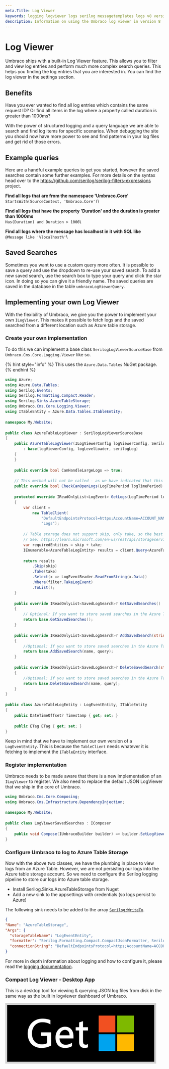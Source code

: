 ```yaml
---
meta.Title: Log Viewer
keywords: logging logviewer logs serilog messagetemplates logs v8 version8
description: Information on using the Umbraco log viewer in version 8
---
```


# Log Viewer

Umbraco ships with a built-in Log Viewer feature. This allows you to filter and view log entries and perform much more complex search queries. This helps you finding the log entries that you are interested in. You can find the log viewer in the settings section.

## Benefits

Have you ever wanted to find all log entries which contains the same request ID? Or find all items in the log where a property called duration is greater than 1000ms?

With the power of structured logging and a query language we are able to search and find log items for specific scenarios. When debugging the site you should now have more power to see and find patterns in your log files and get rid of those errors.

## Example queries

Here are a handful example queries to get you started, however the saved searches contain some further examples. For more details on the syntax head over to the https://github.com/serilog/serilog-filters-expressions project.

**Find all logs that are from the namespace 'Umbraco.Core'**\
`StartsWith(SourceContext, 'Umbraco.Core')`\\

**Find all logs that have the property 'Duration' and the duration is greater than 1000ms**\
`Has(Duration) and Duration > 1000`\\

**Find all logs where the message has localhost in it with SQL like**\
`@Message like '%localhost%'`\\

## Saved Searches

Sometimes you want to use a custom query more often. It is possible to save a query and use the dropdown to re-use your saved search. To add a new saved search, use the search box to type your query and click the star icon. In doing so you can give it a friendly name. The saved queries are saved in the database in the table `umbracoLogViewerQuery`.

## Implementing your own Log Viewer

With the flexibility of Umbraco, we give you the power to implement your own `ILogViewer`. This makes it possible to fetch logs and the saved searched from a different location such as Azure table storage.

### Create your own implementation

To do this we can implement a base class `SerilogLogViewerSourceBase` from `Umbraco.Cms.Core.Logging.Viewer` like so.

{% hint style="info" %}
This uses the `Azure.Data.Tables` NuGet package.
{% endhint %}

```csharp
using Azure;
using Azure.Data.Tables;
using Serilog.Events;
using Serilog.Formatting.Compact.Reader;
using Serilog.Sinks.AzureTableStorage;
using Umbraco.Cms.Core.Logging.Viewer;
using ITableEntity = Azure.Data.Tables.ITableEntity;

namespace My.Website;

public class AzureTableLogViewer : SerilogLogViewerSourceBase
{
    public AzureTableLogViewer(ILogViewerConfig logViewerConfig, Serilog.ILogger serilogLog, ILogLevelLoader logLevelLoader)
        : base(logViewerConfig, logLevelLoader, serilogLog)
    {
    }

    public override bool CanHandleLargeLogs => true;

    // This method will not be called - as we have indicated that this 'CanHandleLargeLogs'
    public override bool CheckCanOpenLogs(LogTimePeriod logTimePeriod) => throw new NotImplementedException();

    protected override IReadOnlyList<LogEvent> GetLogs(LogTimePeriod logTimePeriod, ILogFilter filter, int skip, int take)
    {
        var client =
            new TableClient(
                "DefaultEndpointsProtocol=https;AccountName=ACCOUNT_NAME;AccountKey=KEY;EndpointSuffix=core.windows.net",
                "Logs");

        // Table storage does not support skip, only take, so the best we can do is to not fetch more entities than we need in total.
        // See: https://learn.microsoft.com/en-us/rest/api/storageservices/writing-linq-queries-against-the-table-service#returning-the-top-n-entities for more info.
        var requiredEntities = skip + take;
        IEnumerable<AzureTableLogEntity> results = client.Query<AzureTableLogEntity>().Take(requiredEntities);

        return results
            .Skip(skip)
            .Take(take)
            .Select(x => LogEventReader.ReadFromString(x.Data))
            .Where(filter.TakeLogEvent)
            .ToList();
    }

    public override IReadOnlyList<SavedLogSearch>? GetSavedSearches()
    {
        // Optional: If you want to store saved searches in the Azure Table Storage, implement here a method to fetch from the Azure Table.
        return base.GetSavedSearches();
    }

    public override IReadOnlyList<SavedLogSearch>? AddSavedSearch(string? name, string? query)
    {
        //Optional: If you want to store saved searches in the Azure Table Storage, implement here a method to add to the Azure Table.
        return base.AddSavedSearch(name, query);
    }

    public override IReadOnlyList<SavedLogSearch>? DeleteSavedSearch(string? name, string? query)
    {
        //Optional: If you want to store saved searches in the Azure Table Storage, implement here a method to remove from the Azure Table.
        return base.DeleteSavedSearch(name, query);
    }
}

public class AzureTableLogEntity : LogEventEntity, ITableEntity
{
    public DateTimeOffset? Timestamp { get; set; }

    public ETag ETag { get; set; }
}
```

Keep in mind that we have to implement our own version of a `LogEventEntity`. This is because the `TableClient` needs whatever it is fetching to implement the `ITableEntity` interface.

### Register implementation

Umbraco needs to be made aware that there is a new implementation of an `ILogViewer` to register. We also need to replace the default JSON LogViewer that we ship in the core of Umbraco.

```csharp
using Umbraco.Cms.Core.Composing;
using Umbraco.Cms.Infrastructure.DependencyInjection;

namespace My.Website;

public class LogViewerSavedSearches : IComposer
{
    public void Compose(IUmbracoBuilder builder) => builder.SetLogViewer<AzureTableLogViewer>();
}
```

### Configure Umbraco to log to Azure Table Storage

Now with the above two classes, we have the plumbing in place to view logs from an Azure Table. However, we are not persisting our logs into the Azure table storage account. So we need to configure the Serilog logging pipeline to store our logs into Azure table storage.

* Install Serilog.Sinks.AzureTableStorage from Nuget
* Add a new sink to the appsettings with credentials (so logs persist to Azure)

The following sink needs to be added to the array [`Serilog:WriteTo`](https://github.com/serilog/serilog-sinks-azuretablestorage#json-configuration).

```json
{
"Name": "AzureTableStorage",
"Args": {
  "storageTableName": "LogEventEntity",
  "formatter": "Serilog.Formatting.Compact.CompactJsonFormatter, Serilog.Formatting.Compact",
  "connectionString": "DefaultEndpointsProtocol=https;AccountName=ACCOUNT_NAME;AccountKey=KEY;EndpointSuffix=core.windows.net"}
}
```

For more in depth information about logging and how to configure it, please read the [logging documentation](../code/debugging/logging.md).

### Compact Log Viewer - Desktop App

This is a desktop tool for viewing & querying JSON log files from disk in the same way as the built in logviewer dashboard of Umbraco.

[<img src="images/English_get.png" alt="English badge" data-size="line">](https://www.microsoft.com/store/apps/9N8RV8LKTXRJ?cid=storebadge\&ocid=badge)
